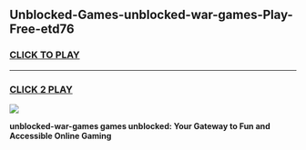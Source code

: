 
## Unblocked-Games-unblocked-war-games-Play-Free-etd76
<h3>
<a href="https://premium76.site?title=unblocked-war-games&ref=10A">CLICK TO PLAY</a></h3>
<hr>

<h3>
<a href="https://premium76.site?title=unblocked-war-games&ref=10A">CLICK 2 PLAY</a>
  
</h3>

<a href="https://premium76.site?title=unblocked-war-games&ref=10A"><img src="https://clearcache.store/games.png"></a>


**unblocked-war-games games unblocked: Your Gateway to Fun and Accessible Online Gaming**
